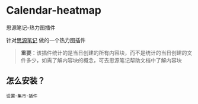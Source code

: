 # Calendar-heatmap
思源笔记-热力图插件

针对[思源笔记](https://b3log.org/siyuan/) 做的一个热力图插件

> **重要**：该插件统计的是当日创建的所有内容块，而不是统计的当日创建的文件多少，如需了解内容块的概念，可去思源笔记帮助文档中了解内容块

## 怎么安装？

`设置`-`集市`-`插件`
